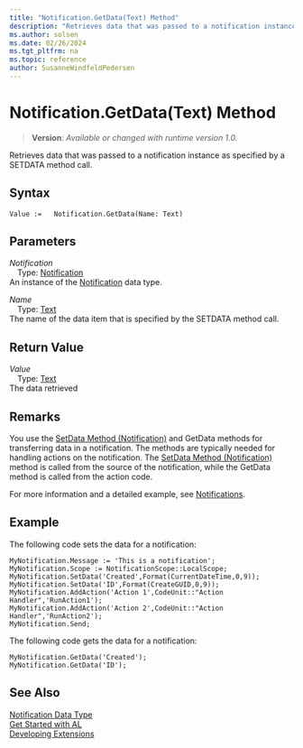 ```yaml
---
title: "Notification.GetData(Text) Method"
description: "Retrieves data that was passed to a notification instance as specified by a SETDATA method call."
ms.author: solsen
ms.date: 02/26/2024
ms.tgt_pltfrm: na
ms.topic: reference
author: SusanneWindfeldPedersen
---
```

[//]: # (START>DO_NOT_EDIT)
[//]: # (IMPORTANT:Do not edit any of the content between here and the END>DO_NOT_EDIT.)
[//]: # (Any modifications should be made in the .xml files in the ModernDev repo.)
# Notification.GetData(Text) Method
> **Version**: _Available or changed with runtime version 1.0._

Retrieves data that was passed to a notification instance as specified by a SETDATA method call.


## Syntax
```AL
Value :=   Notification.GetData(Name: Text)
```
## Parameters
*Notification*  
&emsp;Type: [Notification](notification-data-type.md)  
An instance of the [Notification](notification-data-type.md) data type.  

*Name*  
&emsp;Type: [Text](../text/text-data-type.md)  
The name of the data item that is specified by the SETDATA method call.  


## Return Value
*Value*  
&emsp;Type: [Text](../text/text-data-type.md)  
The data retrieved


[//]: # (IMPORTANT: END>DO_NOT_EDIT)

## Remarks
You use the [SetData Method (Notification)](../../methods-auto/notification/notification-setdata-method.md) and GetData methods for transferring data in a notification. The methods are typically needed for handling actions on the notification. The [SetData Method (Notification)](../../methods-auto/notification/notification-setdata-method.md) method is called from the source of the notification, while the GetData method is called from the action code.

For more information and a detailed example, see [Notifications](../../devenv-notifications-developing.md).

##  Example
The following code sets the data for a notification:

```al
MyNotification.Message := 'This is a notification';
MyNotification.Scope := NotificationScope::LocalScope;
MyNotification.SetData('Created',Format(CurrentDateTime,0,9));
MyNotification.SetData('ID',Format(CreateGUID,0,9));
MyNotification.AddAction('Action 1',CodeUnit::"Action Handler",'RunAction1');
MyNotification.AddAction('Action 2',CodeUnit::"Action Handler",'RunAction2');
MyNotification.Send;
```
The following code gets the data for a notification:

```al
MyNotification.GetData('Created');
MyNotification.GetData('ID');
```

## See Also
[Notification Data Type](notification-data-type.md)  
[Get Started with AL](../../devenv-get-started.md)  
[Developing Extensions](../../devenv-dev-overview.md)